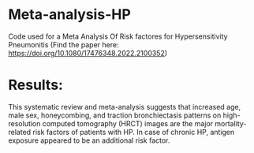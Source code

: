 # Meta-analysis-HP
 Code used for a Meta Analysis Of Risk factores for Hypersensitivity Pneumonitis (Find the paper here:   https://doi.org/10.1080/17476348.2022.2100352)

# Results:

This systematic review and meta-analysis suggests that increased age, male sex, honeycombing, and traction bronchiectasis patterns on high-resolution computed tomography (HRCT) images are the major mortality-related risk factors of patients with HP. In case of chronic HP, antigen exposure appeared to be an additional risk factor.

